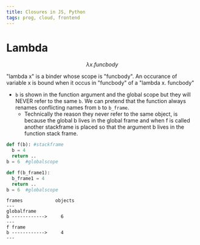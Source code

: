 ```yaml
---
title: Closures in JS, Python
tags: prog, cloud, frontend
---
```



# Lambda

$$\lambda x. funcbody$$

"lambda x" is a binder whose scope is "funcbody". An occurance of variable x is bound when it occus in "funcbody" of a "lambda x. funcbody"



* `b` is shown in the function argument and the global scope but they will NEVER refer to the same `b`. We can pretend that the function always renames conflicting names from `b` to `b_frame`.
    * Technically the reason they never refer to the same object, is because the global b lives in the global frame and when f is called another stackframe is placed so that the argument b lives in the function stack frame.

```py
def f(b): #stackframe
  b = 4
  return ..
b = 6  #globalscope
```

```py
def f(b_frame1): 
  b_frame1 = 4
  return ..
b = 6  #globalscope
```

```text
frames            objects
---
globalframe 
b ------------>     6
---
f frame
b ------------>     4
---
```